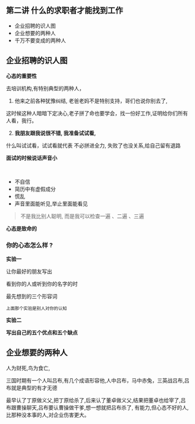 ## 第二讲 什么的求职者才能找到工作



+ 企业招聘的识人图
+ 企业想要的两种人
+ 千万不要变成的两种人





##  企业招聘的识人图





  **心态的重要性**

去培训机构,有特别典型的两种人， 
1.  他来之前各种犹豫纠结, 老爸老妈不是特别支持，哥们也说你别去了,

这时候这种人暗暗下定决心,老子拼了命也要学会，找一份好工作,证明给你们所有人看，我行。

2.  **我朋友跟我说很不错, 我准备试试看,** 

什么叫试试看，试试看就代表 不必拼进全力, 失败了也没关系,给自己留有退路





**面试的时候说话声音小**

​	

+ 不自信
+ 简历中有虚假成分
+ 慌乱
+ 声音里面能听见,举止里面能看见

> 不是我比别人聪明, 而是我可以检查一遍 、二遍 、三遍    

**心态是致命的**



### 你的心态怎么样 ?

**实验一** 

让你最好的朋友写出

看到你的人或听到你的名字的时

最先想到的三个形容词

```
上面那个实验是别人对你的认知
```

**实验二** 

**写出自己的五个优点和五个缺点**

## 企业想要的两种人





人为财死,鸟为食亡,

三国时期有一个人叫吕布,有几个成语形容他,人中吕布，马中赤兔，三英战吕布,吕布就是典型的有才无德

最早认了丁原做义父,把丁原给杀了,后来认了董卓做义父,结果把董卓也给宰了,吕布跟曹操聊天,吕布要认曹操做干爹,想一想就把吕布杀了, 有能力,但心态不好的人,比那种没本事的人,对企业伤害更大。

